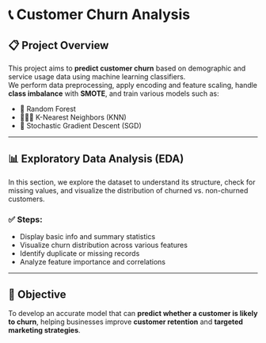 # 📞 Customer Churn Analysis

## 📋 Project Overview
This project aims to **predict customer churn** based on demographic and service usage data using machine learning classifiers.  
We perform data preprocessing, apply encoding and feature scaling, handle **class imbalance** with **SMOTE**, and train various models such as:
- 🌲 Random Forest  
- 👨‍👧‍👦 K-Nearest Neighbors (KNN)  
- 🧮 Stochastic Gradient Descent (SGD)

---

## 📊 Exploratory Data Analysis (EDA)

In this section, we explore the dataset to understand its structure, check for missing values, and visualize the distribution of churned vs. non-churned customers.

### ✅ Steps:
- Display basic info and summary statistics
- Visualize churn distribution across various features
- Identify duplicate or missing records
- Analyze feature importance and correlations

---

## 🎯 Objective
To develop an accurate model that can **predict whether a customer is likely to churn**, helping businesses improve **customer retention** and **targeted marketing strategies**.
